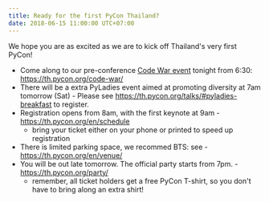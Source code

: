 ```yaml
---
title: Ready for the first PyCon Thailand?
date: 2018-06-15 11:00:00 UTC+07:00
---
```


We hope you are as excited as we are to kick off Thailand's very first PyCon!


- Come along to our pre-conference [Code War event](../../code-war) tonight from 6:30: https://th.pycon.org/code-war/
- There will be a extra PyLadies event aimed at promoting diversity at 7am tomorrow (Sat) - Please see https://th.pycon.org/talks/#pyladies-breakfast to register.
- Registration opens from 8am, with the first keynote at 9am - https://th.pycon.org/en/schedule
   - bring your ticket either on your phone or printed to speed up registration
- There is limited parking space, we recommed BTS: see - https://th.pycon.org/en/venue/
- You will be out late tomorrow. The official party starts from 7pm. - https://th.pycon.org/party/
   - remember, all ticket holders get a free PyCon T-shirt, so you don't have to bring along an extra shirt! 

